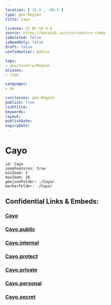 ```yaml
---
location: [ 16.9 , -88.9 ] 
type: geo-Region
title: Cayo

license: CC BY-SA 4.0
source: https://datahub.io/core/country-codes
isDeleted: false
isReadOnly: false
draft: false
confidential: public

tags:
- geo/Country/Region
aliases:
- Cayo

Languages:
- de

cssclasses: geo-Region
publish: true
linkTitle: 
keywords: 
layout: 
publishDate: 
expiryDate: 
---
```


# Cayo

```leaflet
id: Cayo
zoomFeatures: true 
minZoom: 2 
maxZoom: 18
geojsonFolder: ./Cayo/
markerFolder: ./Cayo/
```


## Confidential Links & Embeds: 

### [Cayo](/_Standards/Earth/Continent/America~Central/Belize/Districts~Belize/Cayo.md) 

### [Cayo.public](/_public/Earth/Continent/America~Central/Belize/Districts~Belize/Cayo.public.md) 

### [Cayo.internal](/_internal/Earth/Continent/America~Central/Belize/Districts~Belize/Cayo.internal.md) 

### [Cayo.protect](/_protect/Earth/Continent/America~Central/Belize/Districts~Belize/Cayo.protect.md) 

### [Cayo.private](/_private/Earth/Continent/America~Central/Belize/Districts~Belize/Cayo.private.md) 

### [Cayo.personal](/_personal/Earth/Continent/America~Central/Belize/Districts~Belize/Cayo.personal.md) 

### [Cayo.secret](/_secret/Earth/Continent/America~Central/Belize/Districts~Belize/Cayo.secret.md)

